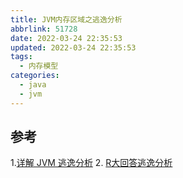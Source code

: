 ```yaml
---
title: JVM内存区域之逃逸分析
abbrlink: 51728
date: 2022-03-24 22:35:53
updated: 2022-03-24 22:35:53
tags:
  - 内存模型
categories:
  - java
  - jvm
---
```


## 参考

1.[详解 JVM 逃逸分析](https://segmentfault.com/a/1190000038262877) 
2. [R大回答逃逸分析](https://www.zhihu.com/question/27963717)
